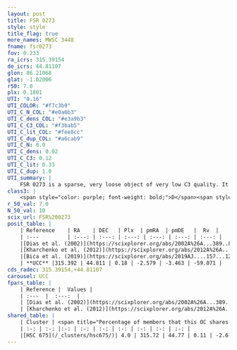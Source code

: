 ```yaml
---
layout: post
title: FSR 0273
style: style
title_flag: true
more_names: MWSC 3448
fname: fsr0273
fov: 0.233
ra_icrs: 315.39154
de_icrs: 44.81107
glon: 86.21068
glat: -1.02006
r50: 7.0
plx: 0.1801
UTI: "0.16"
UTI_COLOR: "#f7c3b9"
UTI_C_N_COL: "#e0a6b3"
UTI_C_dens_COL: "#e3a9b3"
UTI_C_C3_COL: "#f3bab5"
UTI_C_lit_COL: "#fee8cc"
UTI_C_dup_COL: "#a6cab9"
UTI_C_N: 0.0
UTI_C_dens: 0.02
UTI_C_C3: 0.12
UTI_C_lit: 0.33
UTI_C_dup: 1.0
UTI_summary: |
    FSR 0273 is a sparse, very loose object of very low C3 quality. It is poorly studied in the literature, with no articles listed in the last 6 years. This object shares a very small percentage of members with a later reported entry.<br><br><span style="color: #99180f; font-weight: bold;">Warning: </span>contains less than 25 stars with <i>P>0.5</i> estimated.
class3: |
    <span style="color: purple; font-weight: bold;">D</span><span style="color: red; font-weight: bold;">C</span>
r_50_val: 7.0
N_50_val: 10
scix_url: FSR%200273
posit_table: |
    | Reference    | RA    | DEC   | Plx  | pmRA  | pmDE   |  Rv  |
    | :---         | :---: | :---: | :---: | :---: | :---: | :---: |
    |[Dias et al. (2002)](https://scixplorer.org/abs/2002A%26A...389..871D) | 315.417 | 44.814 | -- | -5.79 | -0.9 | -- |
    |[Kharchenko et al. (2012)](https://scixplorer.org/abs/2012A%26A...543A.156K) | 315.435 | 44.8 | -- | -5.79 | -0.9 | -- |
    |[Bica et al. (2019)](https://scixplorer.org/abs/2019AJ....157...12B) | 315.419 | 44.821 | -- | -- | -- | -- |
    | **UCC** |315.392 | 44.811 | 0.18 | -2.579 | -3.463 | -59.071 | 
cds_radec: 315.39154,+44.81107
carousel: UCC
fpars_table: |
    | Reference |  Values |
    | :---  |  :---:  |
    | [Dias et al. (2002)](https://scixplorer.org/abs/2002A%26A...389..871D) | `E(B-V)=0.833, Dist=2220.0, Age=8.745` |
    | [Kharchenko et al. (2012)](https://scixplorer.org/abs/2012A%26A...543A.156K) | `e_bv=0.833, distance=2220, log_age=8.745` |
shared_table: |
    | Cluster | <span title="Percentage of members that this OC shares with the ones listed">%</span>   | RA   | DEC   | Plx   | pmRA  | pmDE  | Rv | UTI |
    | :-: | :-: |:-: | :-: | :-: | :-: | :-: | :-: | :-: |
    |[HSC 675](/_clusters/hsc675/)| 4.0 | 315.72 | 44.77 | 0.11 | -2.6 | -3.33 | -86.79 |0.18 |
---
```

